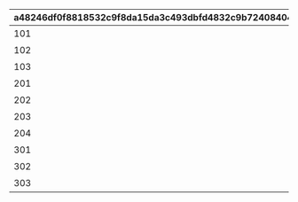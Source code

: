 |a48246df0f8818532c9f8da15da3c493dbfd4832c9b72408404e1d9d80a00272|cec965da6ce8dcf0be4cc78bcc24259c774996d7e545da1d124f2181ddd84e84|2bf07945136c7e056ba1cd0b4c1db425b0a48f6df3b5999ea3a6b83621e4a0ba|a467a8a91ca12fc63c31349260407f532ca636a3e395e9ce1fc50df7c76dd184|6b9c40c34cd8d021d6ede9d19b5fde3d748500a403c54faa47bfebc6aa176371|70d1696f92980f0ad758fb78858ba674ac0421547db1b3da9e77cf83ebf35d92|
| --- | --- | --- | --- | --- | --- |
|101|特別講座プレゼンレポート|ちぇるるんインパクト|1|13|12|
|102|特別講座プレゼンレポート|クロエご明察|1|14|13|
|103|特別講座プレゼンレポート|吹き散らせ先輩風|1|22|14|
|201|メルクリウス財団活動日誌|アキノのリーダーシップ|2|23|22|
|202|メルクリウス財団活動日誌|燃えろたい焼き魂|2|24|23|
|203|メルクリウス財団活動日誌|麦しゅわに不可能なし|2|25|24|
|204|メルクリウス財団活動日誌|ミフユの説教１日コース|2|32|25|
|301|ユニのメモ帳|発泡と生菓子の哲学|3|33|32|
|302|ユニのメモ帳|虎穴に潜らずんば|3|34|33|
|303|ユニのメモ帳|動作試験と破滅の誘惑|3|0|34|
